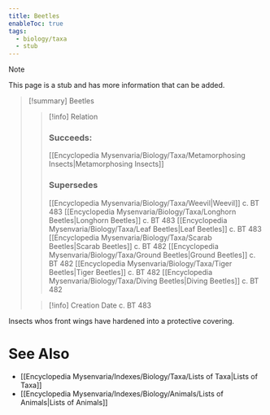 ```yaml
---
title: Beetles
enableToc: true
tags:
  - biology/taxa
  - stub
---
```


> [!note]
> This page is a stub and has more information that can be added.

> [!summary] Beetles
> > [!info] Relation
> > ### Succeeds:
> > [[Encyclopedia Mysenvaria/Biology/Taxa/Metamorphosing Insects|Metamorphosing Insects]]
> > ### Supersedes 
> > [[Encyclopedia Mysenvaria/Biology/Taxa/Weevil|Weevil]] c. BT 483
> > [[Encyclopedia Mysenvaria/Biology/Taxa/Longhorn Beetles|Longhorn Beetles]] c. BT 483
> > [[Encyclopedia Mysenvaria/Biology/Taxa/Leaf Beetles|Leaf Beetles]] c. BT 483
> > [[Encyclopedia Mysenvaria/Biology/Taxa/Scarab Beetles|Scarab Beetles]] c. BT 482
> > [[Encyclopedia Mysenvaria/Biology/Taxa/Ground Beetles|Ground Beetles]] c. BT 482
> > [[Encyclopedia Mysenvaria/Biology/Taxa/Tiger Beetles|Tiger Beetles]] c. BT 482
> > [[Encyclopedia Mysenvaria/Biology/Taxa/Diving Beetles|Diving Beetles]] c. BT 482
>
> > [!info] Creation Date
> > c. BT 483

Insects whos front wings have hardened into a protective covering.

# See Also
- [[Encyclopedia Mysenvaria/Indexes/Biology/Taxa/Lists of Taxa|Lists of Taxa]]
- [[Encyclopedia Mysenvaria/Indexes/Biology/Animals/Lists of Animals|Lists of Animals]]
